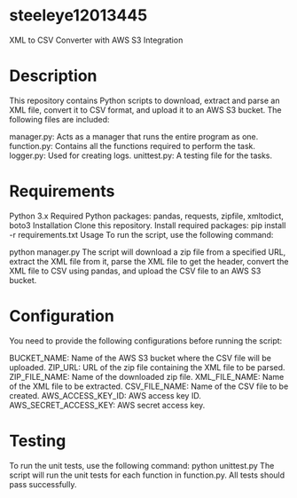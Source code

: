 # steeleye12013445
XML to CSV Converter with AWS S3 Integration

# Description
This repository contains Python scripts to download, extract and parse an XML file, convert it to CSV format, and upload it to an AWS S3 bucket. The following files are included:

manager.py: Acts as a manager that runs the entire program as one.
function.py: Contains all the functions required to perform the task.
logger.py: Used for creating logs.
unittest.py: A testing file for the tasks.

# Requirements
Python 3.x
Required Python packages: pandas, requests, zipfile, xmltodict, boto3
Installation
Clone this repository.
Install required packages: pip install -r requirements.txt
Usage
To run the script, use the following command:

python manager.py
The script will download a zip file from a specified URL, extract the XML file from it, parse the XML file to get the header, convert the XML file to CSV using pandas, and upload the CSV file to an AWS S3 bucket.

# Configuration
You need to provide the following configurations before running the script:

BUCKET_NAME: Name of the AWS S3 bucket where the CSV file will be uploaded.
ZIP_URL: URL of the zip file containing the XML file to be parsed.
ZIP_FILE_NAME: Name of the downloaded zip file.
XML_FILE_NAME: Name of the XML file to be extracted.
CSV_FILE_NAME: Name of the CSV file to be created.
AWS_ACCESS_KEY_ID: AWS access key ID.
AWS_SECRET_ACCESS_KEY: AWS secret access key.

# Testing
To run the unit tests, use the following command:
python unittest.py
The script will run the unit tests for each function in function.py. All tests should pass successfully.
